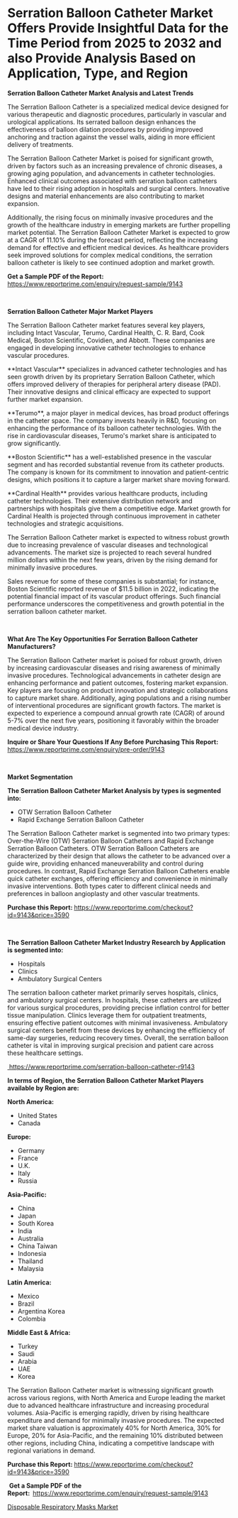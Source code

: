 <p><h1>Serration Balloon Catheter Market Offers Provide Insightful Data for the Time Period from 2025 to 2032 and also Provide Analysis Based on Application, Type, and Region</h1></p><p><strong>Serration Balloon Catheter Market Analysis and Latest Trends</strong></p>
<p><p>The Serration Balloon Catheter is a specialized medical device designed for various therapeutic and diagnostic procedures, particularly in vascular and urological applications. Its serrated balloon design enhances the effectiveness of balloon dilation procedures by providing improved anchoring and traction against the vessel walls, aiding in more efficient delivery of treatments.</p><p>The Serration Balloon Catheter Market is poised for significant growth, driven by factors such as an increasing prevalence of chronic diseases, a growing aging population, and advancements in catheter technologies. Enhanced clinical outcomes associated with serration balloon catheters have led to their rising adoption in hospitals and surgical centers. Innovative designs and material enhancements are also contributing to market expansion.</p><p>Additionally, the rising focus on minimally invasive procedures and the growth of the healthcare industry in emerging markets are further propelling market potential. The Serration Balloon Catheter Market is expected to grow at a CAGR of 11.10% during the forecast period, reflecting the increasing demand for effective and efficient medical devices. As healthcare providers seek improved solutions for complex medical conditions, the serration balloon catheter is likely to see continued adoption and market growth.</p></p>
<p><strong>Get a Sample PDF of the Report:&nbsp;</strong> <a href="https://www.reportprime.com/enquiry/request-sample/9143?utm_campaign=3291&utm_medium=2&utm_source=Github&utm_content=ia&utm_term=20032025&utm_id=serration-balloon-catheter">https://www.reportprime.com/enquiry/request-sample/9143</a></p>
<p>&nbsp;</p>
<p><strong>Serration Balloon Catheter Major Market Players</strong></p>
<p><p>The Serration Balloon Catheter market features several key players, including Intact Vascular, Terumo, Cardinal Health, C. R. Bard, Cook Medical, Boston Scientific, Covidien, and Abbott. These companies are engaged in developing innovative catheter technologies to enhance vascular procedures.</p><p>**Intact Vascular** specializes in advanced catheter technologies and has seen growth driven by its proprietary Serration Balloon Catheter, which offers improved delivery of therapies for peripheral artery disease (PAD). Their innovative designs and clinical efficacy are expected to support further market expansion.</p><p>**Terumo**, a major player in medical devices, has broad product offerings in the catheter space. The company invests heavily in R&D, focusing on enhancing the performance of its balloon catheter technologies. With the rise in cardiovascular diseases, Terumo's market share is anticipated to grow significantly.</p><p>**Boston Scientific** has a well-established presence in the vascular segment and has recorded substantial revenue from its catheter products. The company is known for its commitment to innovation and patient-centric designs, which positions it to capture a larger market share moving forward.</p><p>**Cardinal Health** provides various healthcare products, including catheter technologies. Their extensive distribution network and partnerships with hospitals give them a competitive edge. Market growth for Cardinal Health is projected through continuous improvement in catheter technologies and strategic acquisitions.</p><p>The Serration Balloon Catheter market is expected to witness robust growth due to increasing prevalence of vascular diseases and technological advancements. The market size is projected to reach several hundred million dollars within the next few years, driven by the rising demand for minimally invasive procedures.</p><p>Sales revenue for some of these companies is substantial; for instance, Boston Scientific reported revenue of $11.5 billion in 2022, indicating the potential financial impact of its vascular product offerings. Such financial performance underscores the competitiveness and growth potential in the serration balloon catheter market.</p></p>
<p>&nbsp;</p>
<p><strong>What Are The Key Opportunities For Serration Balloon Catheter Manufacturers?</strong></p>
<p><p>The Serration Balloon Catheter market is poised for robust growth, driven by increasing cardiovascular diseases and rising awareness of minimally invasive procedures. Technological advancements in catheter design are enhancing performance and patient outcomes, fostering market expansion. Key players are focusing on product innovation and strategic collaborations to capture market share. Additionally, aging populations and a rising number of interventional procedures are significant growth factors. The market is expected to experience a compound annual growth rate (CAGR) of around 5-7% over the next five years, positioning it favorably within the broader medical device industry.</p></p>
<p><strong>Inquire or Share Your Questions If Any Before Purchasing This Report:</strong> <a href="https://www.reportprime.com/enquiry/pre-order/9143?utm_campaign=3291&utm_medium=2&utm_source=Github&utm_content=ia&utm_term=20032025&utm_id=serration-balloon-catheter">https://www.reportprime.com/enquiry/pre-order/9143</a></p>
<p>&nbsp;</p>
<p><strong>Market Segmentation</strong></p>
<p><strong>The Serration Balloon Catheter Market Analysis by types is segmented into:</strong></p>
<p><ul><li>OTW Serration Balloon Catheter</li><li>Rapid Exchange Serration Balloon Catheter</li></ul></p>
<p><p>The Serration Balloon Catheter market is segmented into two primary types: Over-the-Wire (OTW) Serration Balloon Catheters and Rapid Exchange Serration Balloon Catheters. OTW Serration Balloon Catheters are characterized by their design that allows the catheter to be advanced over a guide wire, providing enhanced maneuverability and control during procedures. In contrast, Rapid Exchange Serration Balloon Catheters enable quick catheter exchanges, offering efficiency and convenience in minimally invasive interventions. Both types cater to different clinical needs and preferences in balloon angioplasty and other vascular treatments.</p></p>
<p><strong>Purchase this Report:&nbsp;</strong><a href="https://www.reportprime.com/checkout?id=9143&price=3590&utm_campaign=3291&utm_medium=2&utm_source=Github&utm_content=ia&utm_term=20032025&utm_id=serration-balloon-catheter">https://www.reportprime.com/checkout?id=9143&price=3590</a></p>
<p>&nbsp;</p>
<p><strong>The Serration Balloon Catheter Market Industry Research by Application is segmented into:</strong></p>
<p><ul><li>Hospitals</li><li>Clinics</li><li>Ambulatory Surgical Centers</li></ul></p>
<p><p>The serration balloon catheter market primarily serves hospitals, clinics, and ambulatory surgical centers. In hospitals, these catheters are utilized for various surgical procedures, providing precise inflation control for better tissue manipulation. Clinics leverage them for outpatient treatments, ensuring effective patient outcomes with minimal invasiveness. Ambulatory surgical centers benefit from these devices by enhancing the efficiency of same-day surgeries, reducing recovery times. Overall, the serration balloon catheter is vital in improving surgical precision and patient care across these healthcare settings.</p></p>
<p><a href="https://www.reportprime.com/serration-balloon-catheter-r9143?utm_campaign=3291&utm_medium=2&utm_source=Github&utm_content=ia&utm_term=20032025&utm_id=serration-balloon-catheter">&nbsp;https://www.reportprime.com/serration-balloon-catheter-r9143</a></p>
<p><strong>In terms of Region, the Serration Balloon Catheter Market Players available by Region are:</strong></p>
<p>
    <p> <strong> North America: </strong>
        <ul>
            <li>United States</li>
            <li>Canada</li>
        </ul>
        </p> 
    <p> <strong> Europe: </strong>
        <ul>
            <li>Germany</li>
            <li>France</li>
            <li>U.K.</li>
            <li>Italy</li>
            <li>Russia</li>
        </ul>
        </p> 
    <p> <strong> Asia-Pacific: </strong>
        <ul>
            <li>China</li>
            <li>Japan</li>
            <li>South Korea</li>
            <li>India</li>
            <li>Australia</li>
            <li>China Taiwan</li>
            <li>Indonesia</li>
            <li>Thailand</li>
            <li>Malaysia</li>
        </ul>
        </p> 
    <p> <strong> Latin America: </strong>
        <ul>
            <li>Mexico</li>
            <li>Brazil</li>
            <li>Argentina Korea</li>
            <li>Colombia</li>
        </ul>
        </p> 
    <p> <strong> Middle East & Africa: </strong>
        <ul>
            <li>Turkey</li>
            <li>Saudi</li>
            <li>Arabia</li>
            <li>UAE</li>
            <li>Korea</li>
        </ul>
    </p>
    </p>
<p><p>The Serration Balloon Catheter market is witnessing significant growth across various regions, with North America and Europe leading the market due to advanced healthcare infrastructure and increasing procedural volumes. Asia-Pacific is emerging rapidly, driven by rising healthcare expenditure and demand for minimally invasive procedures. The expected market share valuation is approximately 40% for North America, 30% for Europe, 20% for Asia-Pacific, and the remaining 10% distributed between other regions, including China, indicating a competitive landscape with regional variations in demand.</p></p>
<p><strong>Purchase this Report: </strong><a href="https://www.reportprime.com/checkout?id=9143&price=3590&utm_campaign=3291&utm_medium=2&utm_source=Github&utm_content=ia&utm_term=20032025&utm_id=serration-balloon-catheter">https://www.reportprime.com/checkout?id=9143&price=3590</a></p>
<p>&nbsp;<strong>Get a Sample PDF of the Report:&nbsp;&nbsp;</strong><a href="https://www.reportprime.com/enquiry/request-sample/9143?utm_campaign=3291&utm_medium=2&utm_source=Github&utm_content=ia&utm_term=20032025&utm_id=serration-balloon-catheter">https://www.reportprime.com/enquiry/request-sample/9143</a></p>
<p><strong></strong></p>
<p><p><a href="https://github.com/ijffseandy/Market-Research-Report-List-1/blob/main/disposable-respiratory-masks-market.md?utm_campaign=3291&utm_medium=2&utm_source=Github&utm_content=ia&utm_term=20032025&utm_id=serration-balloon-catheter">Disposable Respiratory Masks Market</a></p></p>